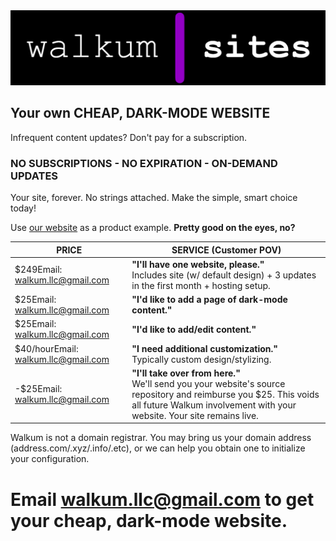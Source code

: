 <link href="./src/css/styles.css" rel="stylesheet" />

<div class="center">

<img src="./src/images/walkum_sites.png" alt="walkum sites" class="title_picture">

## Your own CHEAP, DARK-MODE WEBSITE

Infrequent content updates? Don't pay for a subscription.

### NO SUBSCRIPTIONS - NO EXPIRATION - ON-DEMAND UPDATES

Your site, forever. No strings attached. Make the simple, smart choice today!

Use [our website](./index) as a product example. **Pretty good on the eyes, no?**

| <div class="service_header">PRICE</div> | <div class="service_header">SERVICE (Customer POV)</div> |
|----------|------------|
| <div class="tooltip"><div class="pay_free">$249<span class="tooltiptext">Email: walkum.llc@gmail.com</span></span></div></div>        | <div class="chart_padding">**"I'll have one website, please."**</br><span class="small_text">Includes site (w/ default design) + 3 updates in the first month + hosting setup.</span></div>        |
| <div class="tooltip"><div class="pay_free">$25<span class="tooltiptext">Email: walkum.llc@gmail.com</span></span></div></div>        | <div class="chart_padding">**"I'd like to add a page of dark-mode content."**</div>        |
| <div class="tooltip"><div class="pay_free">$25<span class="tooltiptext">Email: walkum.llc@gmail.com</span></span></div></div>        | <div class="chart_padding">**"I'd like to add/edit content."**</div>        |
| <div class="tooltip"><div class="pay_free">$40/hour<span class="tooltiptext">Email: walkum.llc@gmail.com</span></span></div></div>        | <div class="chart_padding">**"I need additional customization."**</br><span class="small_text">Typically custom design/stylizing.</span></div>        |
| <div class="tooltip"><div class="pay_free">-$25<span class="tooltiptext">Email: walkum.llc@gmail.com</span></span></div></div>        | <div class="chart_padding">**"I'll take over from here."**</br><span class="small_text">We'll send you your website's source repository and reimburse you $25. This voids all future Walkum involvement with your website. Your site remains live.</span></div>        |

<span class="small_text">Walkum is not a domain registrar. You may bring us your domain address (address.com/.xyz/.info/.etc), or we can help you obtain one to initialize your configuration.</span>

# Email [walkum.llc@gmail.com](walkum.llc@gmail.com) to get your cheap, dark-mode website.

</div>
